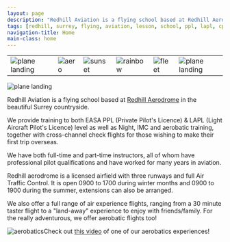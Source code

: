 ```yaml
---
layout: page
description: "Redhill Aviation is a flying school based at Redhill Aerodrome"
tags: [redhill, surrey, flying, aviation, lesson, school, ppl, lapl, cpl, aerodrome, hire, aircraft, lease]
navigation-title: Home
main-class: home
---
```


<div class="scrolling-images">
  <div id="scroll-viewport">
    <div id="images-container">
      <table>
        <tbody>
          <tr>
            <td><img id="first-scrollable" src="{{ site.url }}/images/scrolling/landing.jpg" alt="plane landing"/></td>
            <td><img src="{{ site.url }}/images/scrolling/aero.png" alt="aero"/></td>
            <td><img src="{{ site.url }}/images/scrolling/sunset.jpg" alt="sunset"/></td>
            <td><img src="{{ site.url }}/images/scrolling/rainbow.jpg" alt="rainbow"/></td>
            <td><img src="{{ site.url }}/images/scrolling/fleet.jpg" alt="fleet"/></td>
            <td id="rpt"><img src="{{ site.url }}/images/scrolling/landing.jpg" alt="plane landing"/></td>
          </tr>
        </tbody>
      </table>
    </div>
  </div>
</div>

<div class="image-wrap">
  <img src="{{ site.url }}/images/scrolling/landing.jpg" alt="plane landing"/>
</div>

<p>Redhill Aviation is a flying school based at <a href="http://www.redhillaerodrome.com/">Redhill Aerodrome</a> in the beautiful Surrey countryside.
</p><p>We provide training to both EASA PPL (Private Pilot's Licence) & LAPL (Light Aircraft Pilot's Licence) level as well as Night, IMC and aerobatic training, together with cross-channel check flights for those wishing to make their first trip overseas.

</p>
<p>We have both full-time and part-time instructors, all of whom have professional pilot qualifications and have worked for many years in aviation.</p>

<p>Redhill aerodrome is a licensed airfield with three runways and full Air Traffic Control. It is open 0900 to 1700 during winter months and 0900 to 1900 during the summer, extensions can also be arranged.</p>

<p>We also offer a full range of air experience flights, ranging from a 30 minute taster flight to a "land-away" experience to enjoy with friends/family. For the really adventurous, we offer aerobatic flights too!<p>

<p><img src="{{ site.url }}/images/aerosjpg.jpg" alt="aerobatics"/>Check out <a href="https://www.facebook.com/video.php?v=944451842239362&set=vb.187356691282218&type=2&theater">this video</a> of one of our aerobatics experiences!

</p>




